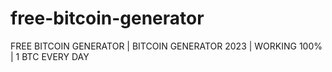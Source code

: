 # free-bitcoin-generator
FREE BITCOIN GENERATOR | BITCOIN GENERATOR 2023 | WORKING 100% | 1 BTC EVERY DAY
